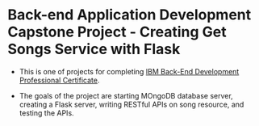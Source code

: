 # Back-end Application Development Capstone Project - Creating Get Songs Service with Flask

* This is one of projects for completing [IBM Back-End Development Professional Certificate](https://www.coursera.org/professional-certificates/ibm-backend-development). 

* The goals of the project are starting MOngoDB database server, creating a Flask server, writing RESTful APIs on song resource, and testing the APIs.